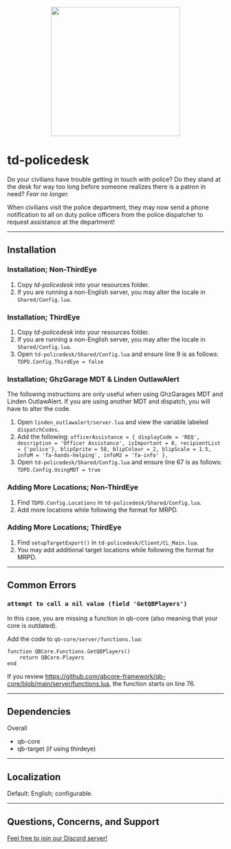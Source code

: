 <p align="center">
  <img align="center" width="auto" height="300" src="https://i.file.glass/Ub76tkvQgI.png">
</p>

# td-policedesk
Do your civilians have trouble getting in touch with police? Do they stand at the desk for way too long before someone realizes there is a patron in need? *Fear no longer.*

When civilians visit the police department, they may now send a phone notification to all on duty police officers from the police dispatcher to request assistance at the department!

--------

## Installation
### Installation; Non-ThirdEye
1. Copy *td-policedesk* into your resources folder.
2. If you are running a non-English server, you may alter the locale in `Shared/Config.lua`.

### Installation; ThirdEye
1. Copy *td-policedesk* into your resources folder.
2. If you are running a non-English server, you may alter the locale in `Shared/Config.lua`.
3. Open `td-policedesk/Shared/Config.lua` and ensure line 9 is as follows: `TDPD.Config.ThirdEye = false`

### Installation; GhzGarage MDT & Linden OutlawAlert
The following instructions are only useful when using GhzGarages MDT and Linden OutlawAlert. If you are using another MDT and dispatch, you will have to alter the code.
1. Open `linden_outlawalert/server.lua` and view the variable labeled `dispatchCodes`.
2. Add the following: `officerAssistance = { displayCode = 'REQ', description = 'Officer Assistance', isImportant = 0, recipientList = {'police'}, blipSprite = 58, blipColour = 2, blipScale = 1.5, infoM = 'fa-hands-helping', infoM2 = 'fa-info' },`
3. Open `td-policedesk/Shared/Config.lua` and ensure line 67 is as follows: `TDPD.Config.UsingMDT = true`

### Adding More Locations; Non-ThirdEye
1. Find `TDPD.Config.Locations` in `td-policedesk/Shared/Config.lua`.
2. Add more locations while following the format for MRPD.

### Adding More Locations; ThirdEye
1. Find `setupTargetExport()` in `td-policedesk/Client/CL_Main.lua`.
2. You may add additional target locations while following the format for MRPD.

--------

## Common Errors
### `attempt to call a nil value (field 'GetQBPlayers')`
In this case, you are missing a function in qb-core (also meaning that your core is outdated).

Add the code to `qb-core/server/functions.lua`:
```
function QBCore.Functions.GetQBPlayers()
    return QBCore.Players
end
```
If you review https://github.com/qbcore-framework/qb-core/blob/main/server/functions.lua, the function starts on line 76.

--------

## Dependencies
Overall
- qb-core
- qb-target (if using thirdeye)

--------

## Localization
Default: English; configurable.

--------

## Questions, Concerns, and Support
[Feel free to join our Discord server!](https://discord.com/invite/Sft3RpBz2w)
